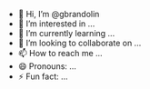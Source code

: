 - 👋 Hi, I’m @gbrandolin
- 👀 I’m interested in ...
- 🌱 I’m currently learning ...
- 💞️ I’m looking to collaborate on ...
- 📫 How to reach me ...
- 😄 Pronouns: ...
- ⚡ Fun fact: ...

<!---
gbrandolin/gbrandolin is a ✨ special ✨ repository because its `README.md` (this file) appears on your GitHub profile.
You can click the Preview link to take a look at your changes.
--->

